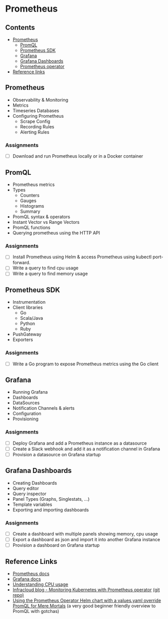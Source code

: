 # Prometheus

## Contents

- [Prometheus](#prometheus)
  - [PromQL](#promql)
  - [Prometheus SDK](#prometheus-SDK)
  - [Grafana](#grafana)
  - [Grafana Dashboards](#grafana-dashboards)
  - [Prometheus operator](#operator)
- [Reference links](#reference-links)


## Prometheus

- Observability & Monitoring
- Metrics
- Timeseries Databases
- Configuring Prometheus
  - Scrape Config
  - Recording Rules
  - Alerting Rules

### Assignments

- [ ] Download and run Prometheus locally or in a Docker container

## PromQL

- Prometheus metrics
- Types
  - Counters
  - Gauges
  - Histograms
  - Summary
- PromQL syntax & operators
- Instant Vector vs Range Vectors
- PromQL functions
- Querying prometheus using the HTTP API


### Assignments

- [ ] Install Prometheus using Helm & access Prometheus using kubectl port-forward.
- [ ] Write a query to find cpu usage
- [ ] Write a query to find memory usage

## Prometheus SDK

- Instrumentation
- Client libraries
  - Go
  - Scala/Java
  - Python
  - Ruby
- PushGateway
- Exporters

### Assignments

- [ ] Write a Go program to expose Prometheus metrics using the Go client

## Grafana

- Running Grafana
- Dashboards
- DataSources
- Notification Channels & alerts
- Configuration
- Provisioning

### Assignments

- [ ] Deploy Grafana and add a Prometheus instance as a datasource
- [ ] Create a Slack webhook and add it as a notification channel in Grafana
- [ ] Provision a datasource on Grafana startup

## Grafana Dashboards

- Creating Dashboards
- Query editor
- Query inspector
- Panel Types (Graphs, Singlestats, ...)
- Template variables
- Exporting and importing dashboards

### Assignments

- [ ] Create a dashboard with multiple panels showing memory, cpu usage
- [ ] Export a dashboard as json and import it into another Grafana instance
- [ ] Provision a dashboard on Grafana startup

## Reference Links
- [Prometheus docs](https://prometheus.io/docs/introduction/overview/)
- [Grafana docs](https://grafana.com/docs/)
- [Understanding CPU usage](https://www.robustperception.io/understanding-machine-cpu-usage)
- [Infracloud blog - Monitoring Kubernetes with Prometheus operator](https://www.infracloud.io/monitoring-kubernetes-prometheus/) [(git repo)](https://github.com/kanuahs/prometheus-operator-demo)
- [Using the Prometheus Operator Helm chart with a values.yaml override](https://github.com/kanuahs/sock-shop-prometheus-operator)
[PromQL for Mere Mortals](https://www.youtube.com/watch?v=hTjHuoWxsks) (a very good beginner friendly overview to PromQL with gotchas)
